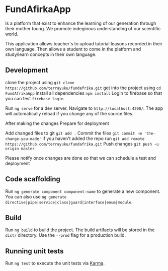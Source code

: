 # FundAfirkaApp

Is a platform that exist to enhance the learning of our generation through their mother toung. We promote indeginous understanding of our scientific world.

This application allows teacher's to upload tutorial leasons recorded in their own language. Then allows a student to come in the platform and study/learn concepts in their own language.

## Development

clone the project using `git clone https://github.com/terrayuku/fundafrika.git`
get into the project using `cd FundAfrikaApp`
install all dependencies `npm install`
Login to firebase so that you can test `firebase login`

Run `ng serve` for a dev server. Navigate to `http://localhost:4200/`. The app will automatically reload if you change any of the source files.

After making the changes
Prepare for deployment

Add changed files to git `git add .`
Commit the files `git commit -m 'the-change-you-made'`
if you haven't added the repo
run `git add remote https://github.com/terrayuku/fundafrika.git`
Push changes `git push -u origin master`

Please notify once changes are done so that we can schedule a test and deployment

## Code scaffolding

Run `ng generate component component-name` to generate a new component. You can also use `ng generate directive|pipe|service|class|guard|interface|enum|module`.

## Build

Run `ng build` to build the project. The build artifacts will be stored in the `dist/` directory. Use the `--prod` flag for a production build.

## Running unit tests

Run `ng test` to execute the unit tests via [Karma](https://karma-runner.github.io).